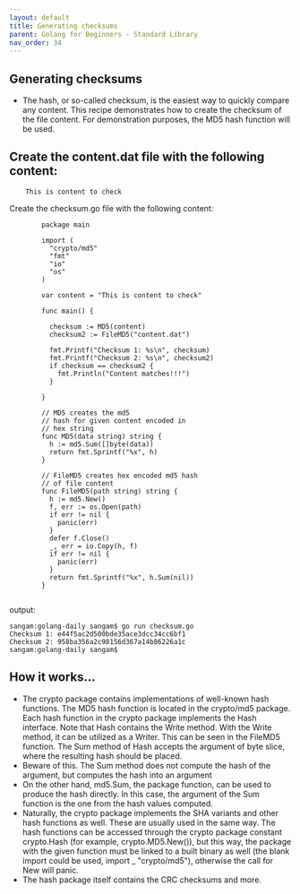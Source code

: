 ```yaml
---
layout: default
title: Generating checksums
parent: Golang for Beginners - Standard Library
nav_order: 34
---
```


## Generating checksums

- The hash, or so-called checksum, is the easiest way to quickly compare any content. This recipe demonstrates how to create the checksum of the file content. For demonstration purposes,
the MD5 hash function will be used.

## Create the content.dat file with the following content:
```
    This is content to check
```
Create the checksum.go file with the following content:

```
        package main

        import (
          "crypto/md5"
          "fmt"
          "io"
          "os"
        )

        var content = "This is content to check"

        func main() {

          checksum := MD5(content)
          checksum2 := FileMD5("content.dat")

          fmt.Printf("Checksum 1: %s\n", checksum)
          fmt.Printf("Checksum 2: %s\n", checksum2)
          if checksum == checksum2 {
            fmt.Println("Content matches!!!")
          }

        }

        // MD5 creates the md5
        // hash for given content encoded in
        // hex string
        func MD5(data string) string {
          h := md5.Sum([]byte(data))
          return fmt.Sprintf("%x", h)
        }

        // FileMD5 creates hex encoded md5 hash
        // of file content
        func FileMD5(path string) string {
          h := md5.New()
          f, err := os.Open(path)
          if err != nil {
            panic(err)
          }
          defer f.Close()
          _, err = io.Copy(h, f)
          if err != nil {
            panic(err)
          }
          return fmt.Sprintf("%x", h.Sum(nil))
        }


```
output:
```
sangam:golang-daily sangam$ go run checksum.go
Checksum 1: e44f5ac2d500bde35ace3dcc34cc6bf1
Checksum 2: 958ba356a2c98156d367a14b86226a1c
sangam:golang-daily sangam$ 
```
## How it works...

- The crypto package contains implementations of well-known hash functions. The MD5 hash function is located in the crypto/md5 package. Each hash function in the crypto package implements the Hash interface.  Note that Hash contains the Write  method. With the Write method, it can be utilized as a Writer. This can be seen in the FileMD5 function. 
The Sum method of Hash accepts the argument of byte slice, where the resulting hash should be placed.
- Beware of this. The Sum method does not compute the hash of the argument, but computes the hash into an argument
- On the other hand, md5.Sum, the package function, can be used to produce the hash directly. In this case, the argument of the Sum function is the one from the hash values computed.
- Naturally, the crypto package implements the SHA variants and other hash functions as well. These are usually used in the same way. The hash functions can be accessed through the crypto package constant crypto.Hash (for example, crypto.MD5.New()), but this way, the package with the given function must be linked to a built binary as well (the blank import could be used, import _ "crypto/md5"),
otherwise the call for New will panic.
- The hash package itself contains the CRC checksums and more.
